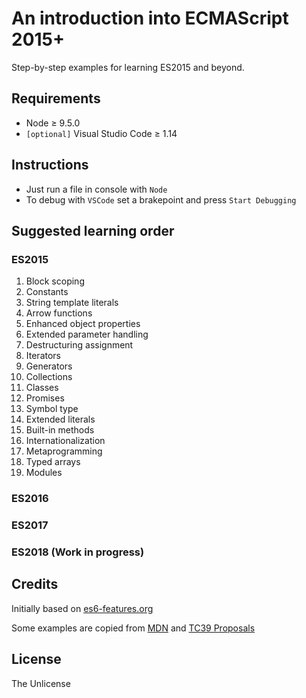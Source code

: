 # An introduction into ECMAScript 2015+

Step-by-step examples for learning ES2015 and beyond.

## Requirements

* Node &ge; 9.5.0
* `[optional]` Visual Studio Code &ge; 1.14

## Instructions

* Just run a file in console with `Node`
* To debug with `VSCode` set a brakepoint and press `Start Debugging`

## Suggested learning order

### ES2015

1. Block scoping
2. Constants
3. String template literals
4. Arrow functions
5. Enhanced object properties
6. Extended parameter handling
7. Destructuring assignment
8. Iterators
9. Generators
10. Collections
11. Classes
12. Promises
13. Symbol type
14. Extended literals
15. Built-in methods
16. Internationalization
17. Metaprogramming
18. Typed arrays
19. Modules

### ES2016

### ES2017

### ES2018 (Work in progress)

## Credits

Initially based on [es6-features.org](http://es6-features.org/)

Some examples are copied from [MDN](https://developer.mozilla.org/en-US/docs/Web/JavaScript) and [TC39 Proposals](https://github.com/tc39/proposals)

## License

The Unlicense
